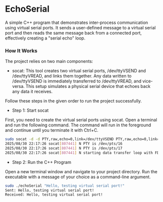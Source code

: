 # EchoSerial

A simple C++ program that demonstrates inter-process communication using virtual serial ports. It sends a user-defined message to a virtual serial port and then reads the same message back from a connected port, effectively creating a "serial echo" loop.



### How It Works

The project relies on two main components:

* socat: This tool creates two virtual serial ports, /dev/ttyVSEND and /dev/ttyVREAD, and links them together. Any data written to /dev/ttyVSEND is immediately transferred to /dev/ttyVREAD, and vice-versa. This setup simulates a physical serial device that echoes back any data it receives.


Follow these steps in the given order to run the project successfully.
- Step 1: Start socat

First, you need to create the virtual serial ports using socat. Open a terminal and run the following command. The command will run in the foreground and continue until you terminate it with Ctrl+C.
```bash
sudo socat -d -d PTY,raw,echo=0,link=/dev/ttyVSEND PTY,raw,echo=0,link=/dev/ttyVREAD
2025/08/30 22:17:26 socat[807441] N PTY is /dev/pts/16
2025/08/30 22:17:26 socat[807441] N PTY is /dev/pts/17
2025/08/30 22:17:26 socat[807441] N starting data transfer loop with FDs [5,5] and [7,7]
```
- Step 2: Run the C++ Program

Open a new terminal window and navigate to your project directory. Run the executable with a message of your choice as a command-line argument.
```bash
sudo ./echoSerial "Hello, testing virtual serial port!"
Sent: Hello, testing virtual serial port!
Received: Hello, testing virtual serial port!
```
